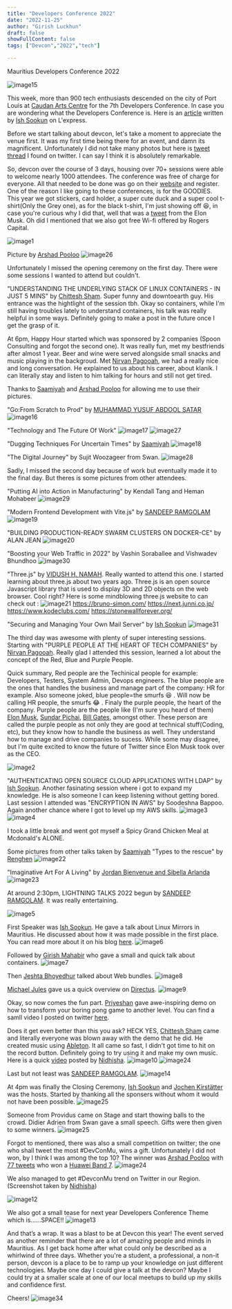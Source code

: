 ```yaml
---
title: "Developers Conference 2022"
date: "2022-11-25"
author: "Girish Luckhun"
draft: false   
showFullContent: false
tags: ["Devcon","2022","tech"]  

---
```


Mauritius Developers Conference 2022

![image15](./images/15.png)


This week, more than 900 tech enthusiasts descended on the city of Port Louis at [Caudan Arts Centre](https://caudanartscentre.com/) for the 7th Developers Conference. In case you are wondering what the Developers Conference is. Here is an [article](https://lexpress.mu/node/415580) written by [Ish Sookun](https://twitter.com/IshSookun) on L'express. 

Before we start talking about devcon, let's take a moment to appreciate the venue first. It was my first time being there for an event, and damn its magnificent. Unfortunately I did not take many photos but here is [tweet thread](https://twitter.com/AfriTheatreMag/status/1484796561884340225) I found on twitter. I can say I think it is absolutely remarkable. 

So, devcon over the course of 3 days, housing over 70+ sessions were able to welcome nearly 1000 attendees. The conference was free of charge for everyone. All that needed to be done was go on their [website](https://conference.mscc.mu/agenda) and register. One of the reason I like going to these conferences, is for the GOODIES. This year we got stickers, card holder, a super cute duck and a super cool t-shirt(Only the Grey one), as for the black t-shirt, I'm just showing off  😆, in case you're curious why I did that, well that was a [tweet](https://twitter.com/elonmusk/status/1587911540770222081) from the Elon Musk.  Oh did I mentioned that we also got free Wi-fi offered by Rogers Capital.

![image1](./images/1.png)

Picture by [Arshad Pooloo](https://twitter.com/ArshadPooloo/)
![image26](./images/26.png)

Unfortunately I missed the opening ceremony on the first day. There were some sessions I wanted to attend but couldn't.

"UNDERSTANDING THE UNDERLYING STACK OF LINUX CONTAINERS - IN JUST 5 MINS" by [Chittesh Sham](https://twitter.com/tesh1224). Super funny and downtoearth guy. His entrance was the hightlight of the session tbh. Okay so containers, while I'm still having troubles lately to understand containers, his talk was really helpful in some ways. Definitely going to make a post in the future once I get the grasp of it.

At 6pm, Happy Hour started which was sponsored by 2 companies (Spoon Consulting and forgot the second one). It was really fun, met my bestfriends after almost 1 year. Beer and wine were served alongside small snacks and music playing in the backgroud. Met [Nirvan Pagooah](https://twitter.com/nirvanpagooah), we had a really nice and long conversation. He explained to us about his career, about klanik. I can literally stay and listen to him talking for hours and still not get tired.

Thanks to [Saamiyah](https://twitter.com/smearthelove) and [Arshad Pooloo](https://twitter.com/ArshadPooloo/) for allowing me to use their pictures.

"Go:From Scratch to Prod" by [MUHAMMAD YUSUF ABDOOL SATAR](https://twitter.com/__fluxy__)
![image16](./images/16.png)

"Technology and The Future Of Work"
![image17](./images/17.png)
![image27](./images/27.png)

"Dugging Techniques For Uncertain Times" by [Saamiyah](https://twitter.com/smearthelove)
![image18](./images/18.png)

"The Digital Journey" by Sujit Woozageer from Swan.
![image28](./images/28.png)

Sadly, I missed the second day because of work but eventually made it to the final day. But theres is some pictures from other attendees. 


"Putting AI into Action in Manufacturing" by Kendall Tang and Heman Mohabeer
![image29](./images/29.png)

"Modern Frontend Development with Vite.js" by [SANDEEP RAMGOLAM](https://twitter.com/__Sun__)
![image19](./images/19.png)

"BUILDING PRODUCTION-READY SWARM CLUSTERS ON DOCKER-CE" by ALAN JEAN
![image20](./images/20.png)

"Boosting your Web Traffic in 2022" by Vashin Soraballee and Vishwadev Bhundhoo
![image30](./images/30.png)


"Three.js" by [VIDUSH H. NAMAH](https://twitter.com/VHNamah). Really wanted to attend this one. I started learning about three.js about two years ago. Three.js is an open source Javascript library that is used to display 3D and 2D objects on the web browser. Cool right? Here is some mindblowing three.js website to can check out :
![image21](./images/21.png)
https://bruno-simon.com/
https://next.junni.co.jp/
https://www.kodeclubs.com/
https://stonewallforever.org/

"Securing and Managing Your Own Mail Server" by [Ish Sookun](https://twitter.com/IshSookun)
![image31](./images/31.png) 

The third day was awesome with plenty of super interesting sessions. Starting with "PURPLE PEOPLE AT THE HEART OF TECH COMPANIES" by [Nirvan Pagooah](https://twitter.com/nirvanpagooah). Really glad I attended this session, learned a lot about the concept of the Red, Blue and Purple People.

Quick summary, Red people are the Techinical people for example: Developers, Testers, System Admin, Devops engineers. The blue people are the ones that handles the business and manage part of the company: HR for example. Also someone joked, blue people=the smurfs 😆 . Will now be calling HR people, the smurfs  😂 . Finaly the purple people, the heart of the company. Purple people are the people like (I'm sure you heard of them) [Elon Musk](https://twitter.com/elonmusk), [Sundar Pichai](https://twitter.com/sundarpichai), [Bill Gates](https://twitter.com/BillGates), amongst other. These person are called the purple people as not only they are good at technical stuff(Coding, etc), but they know how to handle the business as well. They understand how to manage and drive companies to sucess. While some may disagree, but I'm quite excited to know the future of Twitter since Elon Musk took over as the CEO. 

![image2](./images/2.png) 


"AUTHENTICATING OPEN SOURCE CLOUD APPLICATIONS WITH LDAP" by [Ish Sookun](https://twitter.com/IshSookun). Another fasinating session where i got to expand my knowledge. He is also someone I can keep listening without getting bored. 
Last session I attended was "ENCRYPTION IN AWS" by Soodeshna Bappoo. Again another chance where I got to level up my AWS skills.
![image3](./images/3.png)
![image4](./images/4.png)

I took a little break and went got myself a Spicy Grand Chicken Meal at Mcdonald's ALONE. 

Some pictures from other talks taken by [Saamiyah](https://twitter.com/smearthelove)
"Types to the rescue" by [Renghen](https://twitter.com/renghenKornel)
![image22](./images/22.png)

"Imaginative Art For A Living" by [Jordan Bienvenue and Sibella Arlanda](https://twitter.com/UnkaiBuilder)
![image23](./images/23.png)


At around 2:30pm, LIGHTNING TALKS 2022 begun by [SANDEEP RAMGOLAM](https://twitter.com/__Sun__). It was really entertaining.

![image5](./images/5.png)

First Speaker was [Ish Sookun](https://twitter.com/IshSookun). He gave a talk about Linux Mirrors in Mauritius. He discussed about how it was made possible in the first place. You can read more about it on his blog [here](https://sysadmin-journal.com/ubuntu-mirror-in-mauritius/).
![image6](./images/6.png)

Followed by [Girish Mahabir](https://twitter.com/girishmahabir) who gave a small and quick talk about containers.
![image7](./images/7.png)

Then [Jeshta Bhoyedhur](https://twitter.com/jjeshta) talked about Web bundles. 
![image8](./images/8.png)

[Michael Jules](https://mgjules.dev/) gave us a quick overview on [Directus](https://directus.io/).
![image9](./images/9.png)

Okay, so now comes the fun part. [Priyeshan](https://twitter.com/BaphometPrichi) gave awe-inspiring demo on how to transform your boring pong game to another level. You can find a samll video I posted on twitter [here](https://twitter.com/sudo_gluck/status/1595741580203360258). 

Does it get even better than this you ask? HECK YES, [Chittesh Sham](https://twitter.com/tesh1224) came and literally everyone was blown away with the demo that he did. He created music using [Ableton](https://linktr.ee/ableton). It all came so fast, I didn't got time to hit on the record button. Definitely going to try using it and make my own music. Here is a quick [video](https://twitter.com/venusquicksilve/status/1595744169112264705) posted by [Nidhisha](https://twitter.com/venusquicksilve).
![image10](./images/10.png)
![image24](./images/24.png)


Last but not least was [SANDEEP RAMGOLAM](https://twitter.com/__Sun__). 
![image14](./images/14.png)


At 4pm was finally the Closing Ceremony, [Ish Sookun](https://twitter.com/IshSookun) and [Jochen Kirstätter](https://twitter.com/JKirstaetter) was the hosts. Started by thanking all the sponsers without whom it would not have been possible.
![image25](./images/25.png)

Someone from Providus came on Stage and start thowing balls to the crowd. Didier Adrien from Swan gave a small speech. Gifts were then given to some winners.
![image25](./images/25.png)




Forgot to mentioned, there was also a small competition on twitter; the one who shall tweet the most #DevConMu, wins a gift. Unfortunately I did not won, by I think I was among the top 10? The winner was [Arshad Pooloo](https://twitter.com/ArshadPooloo) with [77 tweets](https://twitter.com/chervinebhiwoo/status/1595740867004092416) who won a [Huawei Band 7](https://twitter.com/ArshadPooloo/status/1596011165599023104/photo/1). 
![image24](./images/24.png)

We also managed to get #DevconMu trend on Twitter in our Region. (Screenshot taken by [Nidhisha](https://twitter.com/venusquicksilve))

![image12](./images/12.png)


We also got a small tease for next year Developers Conference Theme which is......SPACE!! 
![image13](./images/13.png)


And that’s a wrap. It was a blast to be at Devcon this year! The event served as another reminder that there are a lot of amazing people and minds in Mauritius. As I get back home after what could only be described as a whirlwind of three days. Whether you're a student, a professional, a non-it person, devcon is a place to be to ramp up your knowledge on just different technologies. Maybe one day I could give a talk at the devcon? Maybe I could try at a smaller scale at one of our local meetups to build up my skills and confidence first. 

Cheers!
![image34](./images/34.png)



